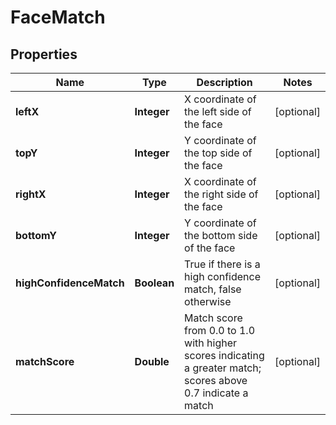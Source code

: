 
# FaceMatch

## Properties
Name | Type | Description | Notes
------------ | ------------- | ------------- | -------------
**leftX** | **Integer** | X coordinate of the left side of the face |  [optional]
**topY** | **Integer** | Y coordinate of the top side of the face |  [optional]
**rightX** | **Integer** | X coordinate of the right side of the face |  [optional]
**bottomY** | **Integer** | Y coordinate of the bottom side of the face |  [optional]
**highConfidenceMatch** | **Boolean** | True if there is a high confidence match, false otherwise |  [optional]
**matchScore** | **Double** | Match score from 0.0 to 1.0 with higher scores indicating a greater match; scores above 0.7 indicate a match |  [optional]



